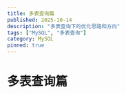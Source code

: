 ```yaml
---
title: 多表查询篇
published: 2025-10-14
description: "多表查询下的优化思路和方向"
tags: ["MySQL", "多表查询"]
category: MySQL
pinned: true
---
```


# 多表查询篇
